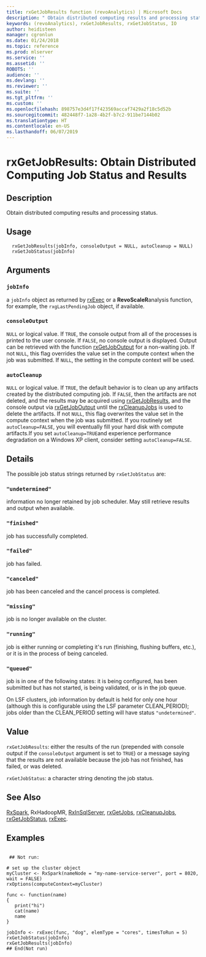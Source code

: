 ```yaml
---
title: rxGetJobResults function (revoAnalytics) | Microsoft Docs
description: " Obtain distributed computing results and processing status. "
keywords: (revoAnalytics), rxGetJobResults, rxGetJobStatus, IO
author: heidisteen
manager: cgronlun
ms.date: 01/24/2018
ms.topic: reference
ms.prod: mlserver
ms.service: ''
ms.assetid: ''
ROBOTS: ''
audience: ''
ms.devlang: ''
ms.reviewer: ''
ms.suite: ''
ms.tgt_pltfrm: ''
ms.custom: ''
ms.openlocfilehash: 898757e3d4f17f423569accaf7429a2f18c5d52b
ms.sourcegitcommit: 482448f7-1a28-4b2f-b7c2-911be7144b02
ms.translationtype: HT
ms.contentlocale: en-US
ms.lasthandoff: 06/07/2019
---
```

 # <a name="rxgetjobresults--obtain-distributed-computing-job-status-and-results"></a>rxGetJobResults:  Obtain Distributed Computing Job Status and Results  

 ## <a name="description"></a>Description

Obtain distributed computing results and processing status.


 ## <a name="usage"></a>Usage

```   
  rxGetJobResults(jobInfo, consoleOutput = NULL, autoCleanup = NULL)
  rxGetJobStatus(jobInfo)

```


 ## <a name="arguments"></a>Arguments



 ### `jobInfo`
 a `jobInfo` object as returned by [rxExec](rxExec.md) or a **RevoScaleR**analysis function, for example, the `rxgLastPendingJob` object, if available. 



 ### `consoleOutput`
 `NULL` or logical value. If `TRUE`, the console output from  all of the processes is printed to the user console. If `FALSE`,  no console output is displayed. Output can be retrieved with the function  [rxGetJobOutput](rxGetJobOutput.md) for a non-waiting job. If not `NULL`,  this flag overrides the  value set in the compute context when the job was submitted. If `NULL`,  the setting in the compute context will be used. 




 ### `autoCleanup`
 `NULL` or logical value. If `TRUE`, the default behavior is to clean up  any artifacts created by the distributed computing job. If `FALSE`, then the  artifacts are not deleted, and the results may be acquired using [rxGetJobResults](rxGetJobResults.md),  and the console output via [rxGetJobOutput](rxGetJobOutput.md) until the [rxCleanupJobs](rxCleanup.md) is used to delete the artifacts.  If not `NULL`, this flag overwrites the value set in the compute context when the job was submitted. If you routinely set `autoCleanup=FALSE`, you will eventually fill your hard disk with compute artifacts.If you set `autoCleanup=TRUE`and experience performance degradation on a Windows XP client, consider setting `autoCleanup=FALSE`. 





 ## <a name="details"></a>Details


The possible job status strings returned by `rxGetJobStatus` are:


### `"undetermined"`
information no longer retained by job scheduler.  May still retrieve results  and output when available.


### `"finished"`
job has successfully completed.


### `"failed"`
job has failed.


### `"canceled"`
job has been canceled and the cancel process is completed.


### `"missing"`
job is no longer available on the cluster.


### `"running"`
job is either running or completing it's run (finishing, flushing buffers, etc.), or it is in the process of being canceled.


### `"queued"`
job is in one of the following states:   it is being configured, has been submitted but has not started, is being validated, or is in the job queue.




On LSF clusters, job information by default is held for only one hour (although this is configurable using the LSF parameter CLEAN_PERIOD); jobs older than the CLEAN_PERIOD setting will have status `"undetermined"`. 




 ## <a name="value"></a>Value

`rxGetJobResults`: either the results of the run (prepended with console output if the `consoleOutput` argument is set to `TRUE`) or a message saying that the results are not available because the job has not finished, has failed, or was deleted. 

`rxGetJobStatus`: a character string denoting the job status.

 ## <a name="see-also"></a>See Also

[RxSpark](RxSpark.md), RxHadoopMR, [RxInSqlServer](RxInSqlServer.md), [rxGetJobs](rxGetJobs.md), [rxCleanupJobs](rxCleanup.md), [rxGetJobStatus](rxGetJobResults.md), [rxExec](rxExec.md).

 ## <a name="examples"></a>Examples

 ```

  ## Not run:

# set up the cluster object
myCluster <- RxSpark(nameNode = "my-name-service-server", port = 8020, wait = FALSE)
rxOptions(computeContext=myCluster)

func <- function(name)
{
    print("hi")
    cat(name)
    name
}

jobInfo <- rxExec(func, "dog", elemType = "cores", timesToRun = 5)
rxGetJobStatus(jobInfo)
rxGetJobResults(jobInfo)
 ## End(Not run) 
```



